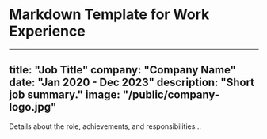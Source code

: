 # Markdown Template for Work Experience
---
title: "Job Title"
company: "Company Name"
date: "Jan 2020 - Dec 2023"
description: "Short job summary."
image: "/public/company-logo.jpg"
---

Details about the role, achievements, and responsibilities...
